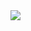 <img src="https://capsule-render.vercel.app/api?type=waving&height=300&color=87cefa&text=This%20is%20Hyeonsik's%20Github&animation=fadeIn"/>
<img src="https://img.shields.io/badge/Python-3776AB?style=flat&logo=Python&logoColor=white"/>
